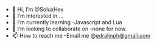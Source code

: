 - 👋 Hi, I’m @SoluxHex
- 👀 I’m interested in ...
- 🌱 I’m currently learning -Javascript and Lua
- 💞️ I’m looking to collaborate on -none for now.
- 📫 How to reach me -Email me @edralinph@gmail.com

<!---
SoluxHex/SoluxHex is a ✨ special ✨ repository because its `README.md` (this file) appears on your GitHub profile.
You can click the Preview link to take a look at your changes.
--->
